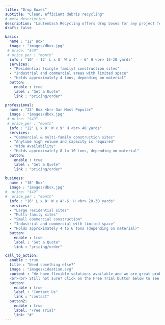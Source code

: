 ```yaml
---
title: "Drop Boxes"
subtitle: "Clean, efficient debris recycling"
# meta description
description: "Lautenbach Recycling offers drop boxes for any project for clean, efficient debris recycling"
draft: false

basic:
  name : "12' Box"
  image : "images/dbox.jpg"
 # price: "$49"
 # price_per : "month"
  info : "10' - 12' L x 8' W x 4' - 6' H <br> 15-20 yards"
  services:
  - "Residential (single family) construction sites"
  - "Industrial and commercial areas with limited space"
  - "Holds approximately 4 tons, depending on material"
  button:
    enable : true
    label : "Get a Quote"
    link : "pricing/order"
    
professional:
  name : "22' Box <br> Our Most Popular"
  image : "images/dbox.jpg"
 # price: "$49"
 # price_per : "month"
  info : "22' L x 8' W x 9' H <br> 40 yards"
  services:
  - "Commercial & multi-family construction sites"
  - "Anytime high volume and capacity is required"
  - "Wide Availability"
  - "Holds approximately 8 to 10 tons, depending on material"
  button:
    enable : true
    label : "Get a Quote"
    link : "pricing/order"
    
business:
  name : "16' Box"
  image : "images/dbox.jpg"
#  price: "$49"
#  price_per : "month"
  info : "16' L x 8' W x 4'-6' H <br> 20-30 yards"
  services:
  - "Large residential sites"
  - "Multi-family sites"
  - "Small commercial construction"
  - "Industrial and commercial with limited space"
  - "Holds approximately 4 to 6 tons (depending on material)"
  button:
    enable : true
    label : "Get a Quote"
    link : "pricing/order"

call_to_action:
  enable : true
  title : "Need something else?"
  image : "images/ideation.svg"
  content : "We have flexible solutions available and we are great problem solvers. If you have unique requirements, get in touch with us - we'd love to work with you.
  <br><br> Still not sure? Click on the Free Trial button below to see how you can trial our drop box service."
  button:
    enable : true
    label : "Contact Us"
    link : "contact"
  button2:
    enable : true
    label: "Free Trial"
    link: "#"
---
```


